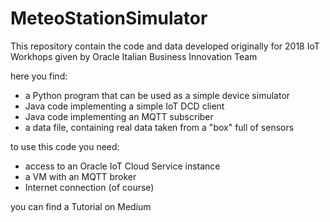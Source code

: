 # MeteoStationSimulator

This repository contain the code and data developed originally
for 2018 IoT Workhops given by Oracle Italian Business Innovation Team

here you find:
- a Python program that can be used as a simple device simulator
- Java code implementing a simple IoT DCD client
- Java code implementing an MQTT subscriber
- a data file, containing real data taken from a "box" full of sensors

to use this code you need:
- access to an Oracle IoT Cloud Service instance
- a VM with an MQTT broker
- Internet connection (of course)

you can find a Tutorial on Medium




